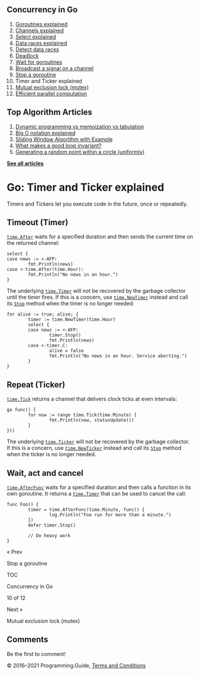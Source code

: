 ## Concurrency in Go

1.  [Goroutines explained](goroutines-explained.html)
2.  [Channels explained](channels-explained.html)
3.  [Select explained](select-explained.html)
4.  [Data races explained](data-races-explained.html)
5.  [Detect data races](detect-data-races.html)
6.  [Deadlock](detect-deadlock.html)
7.  [Wait for goroutines](wait-for-goroutines-waitgroup.html)
8.  [Broadcast a signal on a channel](broadcast-channel.html)
9.  [Stop a goroutine](stop-goroutine.html)
10. Timer and Ticker explained
11. [Mutual exclusion lock (mutex)](mutex-explained.html)
12. [Efficient parallel computation](efficient-parallel-computation.html)

## Top Algorithm Articles

1.  [Dynamic programming vs memoization vs tabulation](../dynamic-programming-vs-memoization-vs-tabulation.html)
2.  [Big O notation explained](../big-o-notation-explained.html)
3.  [Sliding Window Algorithm with Example](../sliding-window-example.html)
4.  [What makes a good loop invariant?](../what-makes-a-good-loop-invariant.html)
5.  [Generating a random point within a circle (uniformly)](../random-point-within-circle.html)

[**See all articles**](../index.html)

# Go: Timer and Ticker explained

Timers and Tickers let you execute code in the future, once or repeatedly.

## Timeout (Timer)

[`time.After`](https://golang.org/pkg/time/#After) waits for a specified duration and then sends the current time on the returned channel:

    select {
    case news := <-AFP:
            fmt.Println(news)
    case <-time.After(time.Hour):
            fmt.Println("No news in an hour.")
    }

The underlying [`time.Timer`](https://golang.org/pkg/time/#Timer) will not be recovered by the garbage collector until the timer fires. If this is a concern, use [`time.NewTimer`](https://golang.org/pkg/time/#NewTimer) instead and call its [`Stop`](https://golang.org/pkg/time/#Timer.Stop) method when the timer is no longer needed:

    for alive := true; alive; {
            timer := time.NewTimer(time.Hour)
            select {
            case news := <-AFP:
                    timer.Stop()
                    fmt.Println(news)
            case <-timer.C:
                    alive = false
                    fmt.Println("No news in an hour. Service aborting.")
            }
    }

## Repeat (Ticker)

[`time.Tick`](https://golang.org/pkg/time/#Tick) returns a channel that delivers clock ticks at even intervals:

    go func() {
            for now := range time.Tick(time.Minute) {
                    fmt.Println(now, statusUpdate())
            }
    }()

The underlying [`time.Ticker`](https://golang.org/pkg/time/#Ticker) will not be recovered by the garbage collector. If this is a concern, use [`time.NewTicker`](https://golang.org/pkg/time/#NewTicker) instead and call its [`Stop`](https://golang.org/pkg/time/#Timer.Stop) method when the ticker is no longer needed.

## Wait, act and cancel

[`time.AfterFunc`](https://golang.org/pkg/time/#AfterFunc) waits for a specified duration and then calls a function in its own goroutine. It returns a [`time.Timer`](https://golang.org/pkg/time/#Timer) that can be used to cancel the call:

    func Foo() {
            timer = time.AfterFunc(time.Minute, func() {
                    log.Println("Foo run for more than a minute.")
            })
            defer timer.Stop()

            // Do heavy work
    }

<a href="stop-goroutine.html" class="prev"></a>

« Prev

Stop a goroutine

[](go-concurrency-tutorial.html#toc)

TOC

Concurrency in Go

10 of 12

<a href="mutex-explained.html" class="next"></a>

Next »

Mutual exclusion lock (mutex)

## Comments

Be the first to comment!

© 2016–2021 Programming.Guide, [Terms and Conditions](../terms-and-conditions.html)
